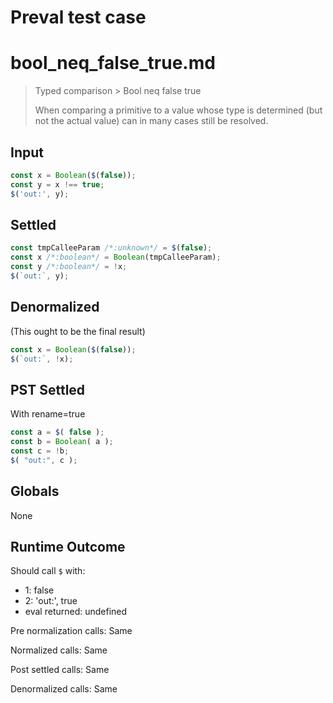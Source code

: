# Preval test case

# bool_neq_false_true.md

> Typed comparison > Bool neq false true
>
> When comparing a primitive to a value whose type is determined (but not the actual value) can in many cases still be resolved.

## Input

`````js filename=intro
const x = Boolean($(false));
const y = x !== true;
$('out:', y);
`````


## Settled


`````js filename=intro
const tmpCalleeParam /*:unknown*/ = $(false);
const x /*:boolean*/ = Boolean(tmpCalleeParam);
const y /*:boolean*/ = !x;
$(`out:`, y);
`````


## Denormalized
(This ought to be the final result)

`````js filename=intro
const x = Boolean($(false));
$(`out:`, !x);
`````


## PST Settled
With rename=true

`````js filename=intro
const a = $( false );
const b = Boolean( a );
const c = !b;
$( "out:", c );
`````


## Globals


None


## Runtime Outcome


Should call `$` with:
 - 1: false
 - 2: 'out:', true
 - eval returned: undefined

Pre normalization calls: Same

Normalized calls: Same

Post settled calls: Same

Denormalized calls: Same
